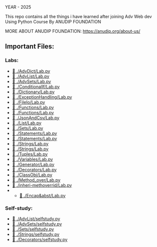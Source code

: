 YEAR - 2025

This repo contains all the things i have learned after joining Adv Web dev Using Python Course By ANUDIP FOUNDATION

MORE ABOUT ANUDIP FOUNDATION: https://anudip.org/about-us/

## Important Files:

### Labs:

- [📌 ./AdvDict/Lab.py](./AdvDict/Lab.py)
- [📌 ./AdvList/Lab.py](./AdvList/Lab.py)
- [📌 ./AdvSets/Lab.py](./AdvSets/Lab.py)
- [📌 ./ConditionalIf/Lab.py](./ConditionalIf/Lab.py)
- [📌 ./Dictionary/Lab.py](./Dictionary/Lab.py)
- [📌 ./ExceptionHandling/Lab.py](./ExceptionHandling/Lab.py)
- [📌 ./FileIo/Lab.py](./FileIo/Lab.py)
- [📌 ./Functions/Lab.py](./Functions/Lab.py)
- [📌 ./Functions/Lab.py](./Functions/Lab2.py)
- [📌 ./JsonAndCsv/Lab.py](./JsonAndCsv/Lab.py)
- [📌 ./List/Lab.py](./List/Lab.py)
- [📌 ./Sets/Lab.py](./Sets/Lab.py)
- [📌 ./Statements/Lab.py](./Statements/Lab.py)
- [📌 ./Statements/Lab.py](./Statements/Lab.py)
- [📌 ./Strings/Lab.py](./Strings/Lab.py)
- [📌 ./Strings/Lab.py](./Strings/Lab2.py)
- [📌 ./Tuples/Lab.py](./Tuples/Lab.py)
- [📌 ./Variables/Lab.py](./Variables/Lab.py)
- [📌 ./Generator/Lab.py](./Generator/Lab.py)
- [📌 ./Decorators/Lab.py](./Decorators/Lab.py)
- [📌 ./ClassObj/Lab.py](./ClassObj/Lab.py)
- [📌 ./Method_over/Lab.py](./Method_over/Lab.py)
- [📌 ./inheri-methoverrid/Lab.py](./inheri-methoverrid/Lab.py)
- - [📌 ./Encap&abst/Lab.py](./Encap&abst/Lab.py)

### Self-study:
- [📌 ./AdvList/selfstudy.py](./AdvList/selfstudy.py)
- [📌 ./AdvSets/selfstudy.py](./AdvSets/selfstudy.py)
- [📌 ./Sets/selfstudy.py](./Sets/selfstudy.py)
- [📌 ./Strings/selfstudy.py](./Strings/selfstudy.py)
-  [📌 ./Decorators/selfstudy.py](./Decorators/selfstudy.py)
